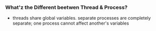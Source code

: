 ### What'z the Different beetwen Thread & Process?

* threads share global variables. separate processes are completely separate; one process cannot affect another's variables

